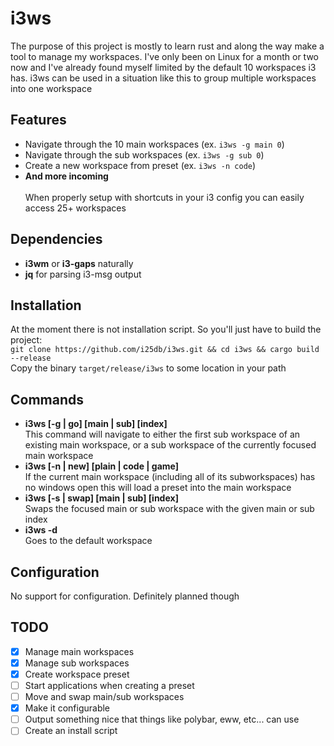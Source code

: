 # i3ws
The purpose of this project is mostly to learn rust and along the way make a tool to manage my workspaces. I've only been on Linux for a month or two now and I've already found myself limited by the default 10 workspaces i3 has. i3ws can be used in a situation like this to group multiple workspaces into one workspace
## Features
- Navigate through the 10 main workspaces (ex. `i3ws -g main 0`)
- Navigate through the sub workspaces (ex. `i3ws -g sub 0`)
- Create a new workspace from preset (ex. `i3ws -n code`)
- **And more incoming** <br/> <br/>
When properly setup with shortcuts in your i3 config you can easily access 25+ workspaces
## Dependencies
- **i3wm** or **i3-gaps** naturally
- **jq** for parsing i3-msg output
## Installation
At the moment there is not installation script. So you'll just have to build the project:<br/>
`git clone https://github.com/i25db/i3ws.git && cd i3ws && cargo build --release`<br/>
Copy the binary `target/release/i3ws` to some location in your path
## Commands
- **i3ws [-g | go] [main | sub] [index]** <br/>
This command will navigate to either the first sub workspace of an existing main workspace, or a sub workspace of the currently focused main workspace
- **i3ws [-n | new] [plain | code | game]** <br/>
If the current main workspace (including all of its subworkspaces) has no windows open this will load a preset into the main workspace
- **i3ws [-s | swap] [main | sub] [index]** <br/>
Swaps the focused main or sub workspace with the given main or sub index
- **i3ws -d** <br/>
Goes to the default workspace
## Configuration
No support for configuration. Definitely planned though
## TODO
- [x] Manage main workspaces
- [x] Manage sub workspaces
- [x] Create workspace preset
- [ ] Start applications when creating a preset
- [ ] Move and swap main/sub workspaces
- [x] Make it configurable
- [ ] Output something nice that things like polybar, eww, etc... can use
- [ ] Create an install script
